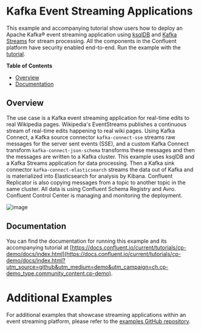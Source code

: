 # Kafka Event Streaming Applications

This example and accompanying tutorial show users how to deploy an Apache Kafka® event streaming application using [ksqlDB](https://www.confluent.io/product/ksql/?utm_source=github&utm_medium=demo&utm_campaign=ch.cp-demo_type.community_content.cp-demo) and [Kafka Streams](https://docs.confluent.io/current/streams/index.html?utm_source=github&utm_medium=demo&utm_campaign=ch.cp-demo_type.community_content.cp-demo) for stream processing. All the components in the Confluent platform have security enabled end-to-end. Run the example with the [tutorial](https://docs.confluent.io/current/tutorials/cp-demo/docs/index.html?utm_source=github&utm_medium=demo&utm_campaign=ch.cp-demo_type.community_content.cp-demo).

**Table of Contents**

- [Overview](#overview)
- [Documentation](#documentation)


## Overview

The use case is a Kafka event streaming application for real-time edits to real Wikipedia pages.
Wikipedia's EventStreams publishes a continuous stream of real-time edits happening to real wiki pages.
Using Kafka Connect, a Kafka source connector `kafka-connect-sse` streams raw messages for the server sent events (SSE), and a custom Kafka Connect transform `kafka-connect-json-schema` transforms these messages and then the messages are written to a Kafka cluster.
This example uses ksqlDB and a Kafka Streams application for data processing.
Then a Kafka sink connector `kafka-connect-elasticsearch` streams the data out of Kafka and is materialized into Elasticsearch for analysis by Kibana.
Confluent Replicator  is also copying messages from a topic to another topic in the same cluster.
All data is using Confluent Schema Registry and Avro.
Confluent Control Center is managing and monitoring the deployment.

![image](docs/images/cp-demo-overview.jpg)

## Documentation

You can find the documentation for running this example and its accompanying tutorial at [https://docs.confluent.io/current/tutorials/cp-demo/docs/index.html](https://docs.confluent.io/current/tutorials/cp-demo/docs/index.html?utm_source=github&utm_medium=demo&utm_campaign=ch.cp-demo_type.community_content.cp-demo).

# Additional Examples

For additional examples that showcase streaming applications within an event streaming platform, please refer to the [examples GitHub repository](https://github.com/confluentinc/examples).
